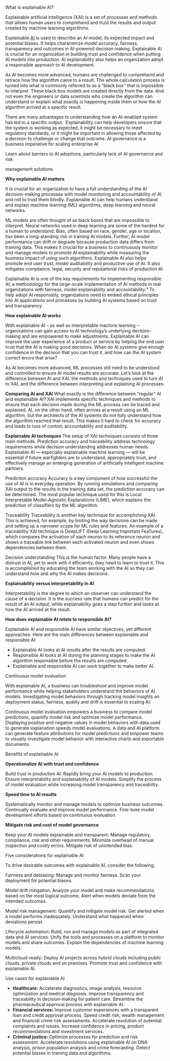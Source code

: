 ﻿What is explainable AI?

Explainable artificial intelligence (XAI) is a set of processes and methods that allows human users to comprehend and trust the results and output created by machine learning algorithms. 

Explainable [AI](https://www.ibm.com/consulting/artificial-intelligence) is used to describe an AI model, its expected impact and potential biases. It helps characterize model accuracy, fairness, transparency and outcomes in AI-powered decision making. Explainable AI is crucial for an organization in building trust and confidence when putting AI models into production. AI explainability also helps an organization adopt a responsible approach to AI development.

As AI becomes more advanced, humans are challenged to comprehend and retrace how the algorithm came to a result. The whole calculation process is turned into what is commonly referred to as a “black box" that is impossible to interpret. These black box models are created directly from the data. And not even the engineers or data scientists who create the algorithm can understand or explain what exactly is happening inside them or how the AI algorithm arrived at a specific result.

There are many advantages to understanding how an AI-enabled system has led to a specific output.  Explainability can help developers ensure that the system is working as expected, it might be necessary to meet regulatory standards, or it might be important in allowing those affected by a decision to challenge or change that outcome. AI governance is a business imperative for scaling enterprise AI

Learn about barriers to AI adoptions, particularly lack of AI governance and risk 

management solutions.

<a name="why+explainable+ai+matters"></a>**Why explainable AI matters**

It is crucial for an organization to have a full understanding of the AI decision-making processes with model monitoring and accountability of AI and not to trust them blindly. Explainable AI can help humans understand and explain machine learning (ML) algorithms, deep learning and neural networks.

ML models are often thought of as black boxes that are impossible to interpret. Neural networks used in deep learning are some of the hardest for a human to understand. Bias, often based on race, gender, age or location, has been a long-standing risk in training AI models. Further, AI model performance can drift or degrade because production data differs from training data. This makes it crucial for a business to continuously monitor and manage models to promote AI explainability while measuring the business impact of using such algorithms. Explainable AI also helps promote end user trust, model auditability and productive use of AI. It also mitigates compliance, legal, security and reputational risks of production AI.

Explainable AI is one of the key requirements for implementing responsible AI, a methodology for the large-scale implementation of AI methods in real organizations with fairness, model explainability and accountability.³ To help adopt AI responsibly, organizations need to embed ethical principles into AI applications and processes by building AI systems based on trust and transparency.

<a name="how+explainable+ai+works"></a>**How explainable AI works**

With explainable AI – as well as interpretable machine learning – organizations can gain access to AI technology’s underlying decision-making and are empowered to make adjustments. Explainable AI can improve the user experience of a product or service by helping the end user trust that the AI is making good decisions. When do AI systems give enough confidence in the decision that you can trust it, and how can the AI system correct errors that arise?

As AI becomes more advanced, ML processes still need to be understood and controlled to ensure AI model results are accurate. Let’s look at the difference between AI and XAI, the methods and techniques used to turn AI to XAI, and the difference between interpreting and explaining AI processes.

**Comparing AI and XAI**
What exactly is the difference between “regular” AI and explainable AI? XAI implements specific techniques and methods to ensure that each decision made during the ML process can be traced and explained. AI, on the other hand, often arrives at a result using an ML algorithm, but the architects of the AI systems do not fully understand how the algorithm reached that result. This makes it hard to check for accuracy and leads to loss of control, accountability and auditability.

**Explainable AI techniques**
The setup of XAI techniques consists of three main methods. Prediction accuracy and traceability address technology requirements while decision understanding addresses human needs. Explainable AI — especially explainable machine learning — will be essential if future warfighters are to understand, appropriately trust, and effectively manage an emerging generation of artificially intelligent machine partners.

Prediction accuracy
Accuracy is a key component of how successful the use of AI is in everyday operation. By running simulations and comparing XAI output to the results in the training data set, the prediction accuracy can be determined. The most popular technique used for this is Local Interpretable Model-Agnostic Explanations (LIME), which explains the prediction of classifiers by the ML algorithm.

Traceability
Traceability is another key technique for accomplishing XAI. This is achieved, for example, by limiting the way decisions can be made and setting up a narrower scope for ML rules and features. An example of a traceability XAI technique is DeepLIFT (Deep Learning Important FeaTures), which compares the activation of each neuron to its reference neuron and shows a traceable link between each activated neuron and even shows dependencies between them.

Decision understanding
This is the human factor. Many people have a distrust in AI, yet to work with it efficiently, they need to learn to trust it. This is accomplished by educating the team working with the AI so they can understand how and why the AI makes decisions.

**Explainability versus interpretability in AI**

Interpretability is the degree to which an observer can understand the cause of a decision. It is the success rate that humans can predict for the result of an AI output, while explainability goes a step further and looks at how the AI arrived at the result.

**How does explainable AI relate to responsible AI?**

Explainable AI and responsible AI have similar objectives, yet different approaches. Here are the main differences between explainable and responsible AI:

- Explainable AI looks at AI results after the results are computed.
- Responsible AI looks at AI during the planning stages to make the AI algorithm responsible before the results are computed.
- Explainable and responsible AI can work together to make better AI.

<a name="continuous+model+evaluation"></a>Continuous model evaluation

With explainable AI, a business can troubleshoot and improve model performance while helping stakeholders understand the behaviors of AI models. Investigating model behaviors through tracking model insights on deployment status, fairness, quality and drift is essential to scaling AI.

Continuous model evaluation empowers a business to compare model predictions, quantify model risk and optimize model performance. Displaying positive and negative values in model behaviors with data used to generate explanation speeds model evaluations. A data and AI platform can generate feature attributions for model predictions and empower teams to visually investigate model behavior with interactive charts and exportable documents.

<a name="benefits"></a>Benefits of explainable AI

**Operationalize AI with trust and confidence**

Build trust in production AI. Rapidly bring your AI models to production. Ensure interpretability and explainability of AI models. Simplify the process of model evaluation while increasing model transparency and traceability.

**Speed time to AI results**

Systematically monitor and manage models to optimize business outcomes. Continually evaluate and improve model performance. Fine-tune model development efforts based on continuous evaluation.

**Mitigate risk and cost of model governance**

Keep your AI models explainable and transparent. Manage regulatory, compliance, risk and other requirements. Minimize overhead of manual inspection and costly errors. Mitigate risk of unintended bias.

<a name="five+considerations"></a>Five considerations for explainable AI

To drive desirable outcomes with explainable AI, consider the following.

Fairness and debiasing: Manage and monitor fairness. Scan your deployment for potential biases. 

Model drift mitigation: Analyze your model and make recommendations based on the most logical outcome. Alert when models deviate from the intended outcomes.

Model risk management: Quantify and mitigate model risk. Get alerted when a model performs inadequately. Understand what happened when deviations persist.

Lifecycle automation: Build, run and manage models as part of integrated data and AI services. Unify the tools and processes on a platform to monitor models and share outcomes. Explain the dependencies of machine learning models.

Multicloud-ready: Deploy AI projects across hybrid clouds including public clouds, private clouds and on premises. Promote trust and confidence with explainable AI.

<a name="use+cases"></a>Use cases for explainable AI

- **Healthcare:** Accelerate diagnostics, image analysis, resource optimization and medical diagnosis. Improve transparency and traceability in decision-making for patient care. Streamline the pharmaceutical approval process with explainable AI.
- **Financial services:** Improve customer experiences with a transparent loan and credit approval process. Speed credit risk, wealth management and financial crime risk assessments. Accelerate resolution of potential complaints and issues. Increase confidence in pricing, product recommendations and investment services.
- **Criminal justice:** Optimize processes for prediction and risk assessment. Accelerate resolutions using explainable AI on DNA analysis, prison population analysis and crime forecasting. Detect potential biases in training data and algorithms.

